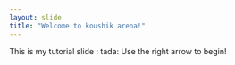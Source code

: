 ```yaml
---
layout: slide
title: "Welcome to koushik arena!"
---
```

This is my tutorial slide : tada:
Use the right arrow to begin!
